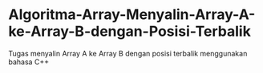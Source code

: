 # Algoritma-Array-Menyalin-Array-A-ke-Array-B-dengan-Posisi-Terbalik
Tugas menyalin Array A ke Array B dengan posisi terbalik menggunakan bahasa C++
